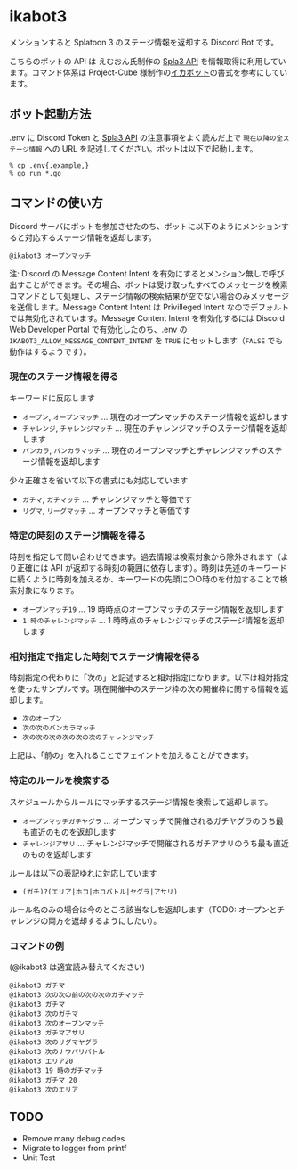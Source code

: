 # ikabot3
メンションすると Splatoon 3 のステージ情報を返却する Discord Bot です。

こちらのボットの API は えむおん氏制作の [Spla3 API](https://spla3.yuu26.com/) を情報取得に利用しています。コマンド体系は Project-Cube 様制作の[イカボット](https://cube-library.net/works/co-production-works/splatoon2-bot-discord/)の書式を参考にしています。

## ボット起動方法
.env に Discord Token と [Spla3 API](https://spla3.yuu26.com/) の注意事項をよく読んだ上で `現在以降の全ステージ情報` への URL を記述してください。ボットは以下で起動します。
```
% cp .env{.example,}
% go run *.go
```

## コマンドの使い方
Discord サーバにボットを参加させたのち、ボットに以下のようにメンションすると対応するステージ情報を返却します。
```
@ikabot3 オープンマッチ
```

注: Discord の Message Content Intent を有効にするとメンション無しで呼び出すことができます。その場合、ボットは受け取ったすべてのメッセージを検索コマンドとして処理し、ステージ情報の検索結果が空でない場合のみメッセージを送信します。Message Content Intent は Privilleged Intent なのでデフォルトでは無効化されています。Message Content Intent を有効化するには Discord Web Developer Portal で有効化したのち、.env の `IKABOT3_ALLOW_MESSAGE_CONTENT_INTENT` を `TRUE` にセットします（`FALSE` でも動作はするようです）。

### 現在のステージ情報を得る
キーワードに反応します
- `オープン`, `オープンマッチ` ... 現在のオープンマッチのステージ情報を返却します
- `チャレンジ`, `チャレンジマッチ` ... 現在のチャレンジマッチのステージ情報を返却します
- `バンカラ`, `バンカラマッチ` ... 現在のオープンマッチとチャレンジマッチのステージ情報を返却します

少々正確さを省いて以下の書式にも対応しています
- `ガチマ`, `ガチマッチ` ... チャレンジマッチと等価です
- `リグマ`, `リーグマッチ` ... オープンマッチと等価です

### 特定の時刻のステージ情報を得る
時刻を指定して問い合わせできます。過去情報は検索対象から除外されます（より正確には API が返却する時刻の範囲に依存します）。時刻は先述のキーワードに続くように時刻を加えるか、キーワードの先頭に○○時のを付加することで検索対象になります。

- `オープンマッチ19` ... 19 時時点のオープンマッチのステージ情報を返却します
- `1 時のチャレンジマッチ` ... 1 時時点のチャレンジマッチのステージ情報を返却します

### 相対指定で指定した時刻でステージ情報を得る
時刻指定の代わりに「次の」と記述すると相対指定になります。以下は相対指定を使ったサンプルです。現在開催中のステージ枠の次の開催枠に関する情報を返却します。
- `次のオープン`
- `次の次のバンカラマッチ`
- `次の次の次の次の次の次のチャレンジマッチ`

上記は、「前の」を入れることでフェイントを加えることができます。

### 特定のルールを検索する
スケジュールからルールにマッチするステージ情報を検索して返却します。
- `オープンマッチガチヤグラ` ... オープンマッチで開催されるガチヤグラのうち最も直近のものを返却します
- `チャレンジアサリ` ... チャレンジマッチで開催されるガチアサリのうち最も直近のものを返却します

ルールは以下の表記ゆれに対応しています
- `(ガチ)?(エリア|ホコ|ホコバトル|ヤグラ|アサリ)`

ルール名のみの場合は今のところ該当なしを返却します（TODO: オープンとチャレンジの両方を返却するようにしたい）。


### コマンドの例
(@ikabot3 は適宜読み替えてください)

```
@ikabot3 ガチマ
@ikabot3 次の次の前の次の次のガチマッチ
@ikabot3 ガチマ
@ikabot3 次のガチマ
@ikabot3 次のオープンマッチ
@ikabot3 ガチマアサリ
@ikabot3 次のリグマヤグラ
@ikabot3 次のナワバリバトル
@ikabot3 エリア20
@ikabot3 19 時のガチマッチ
@ikabot3 ガチマ 20
@ikabot3 次のエリア
```

## TODO
- Remove many debug codes
- Migrate to logger from printf
- Unit Test
